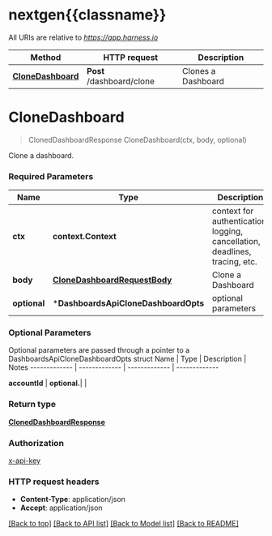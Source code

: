 # nextgen{{classname}}

All URIs are relative to *https://app.harness.io*

Method | HTTP request | Description
------------- | ------------- | -------------
[**CloneDashboard**](DashboardsApi.md#CloneDashboard) | **Post** /dashboard/clone | Clones a Dashboard

# **CloneDashboard**
> ClonedDashboardResponse CloneDashboard(ctx, body, optional)


Clone a dashboard.

### Required Parameters

Name | Type | Description  | Notes
------------- | ------------- | ------------- | -------------
 **ctx** | **context.Context** | context for authentication, logging, cancellation, deadlines, tracing, etc.
  **body** | [**CloneDashboardRequestBody**](CloneDashboardRequestBody.md)| Clone a Dashboard | 
 **optional** | ***DashboardsApiCloneDashboardOpts** | optional parameters | nil if no parameters

### Optional Parameters
Optional parameters are passed through a pointer to a DashboardsApiCloneDashboardOpts struct
Name | Type | Description  | Notes
------------- | ------------- | ------------- | -------------

 **accountId** | **optional.**|  | 

### Return type

[**ClonedDashboardResponse**](ClonedDashboardResponse.md)

### Authorization

[x-api-key](../README.md#x-api-key)

### HTTP request headers

 - **Content-Type**: application/json
 - **Accept**: application/json

[[Back to top]](#) [[Back to API list]](../README.md#documentation-for-api-endpoints) [[Back to Model list]](../README.md#documentation-for-models) [[Back to README]](../README.md)
